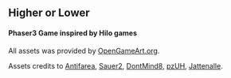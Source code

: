 ## Higher or Lower

#### Phaser3 Game inspired by Hilo games

All assets was provided by [OpenGameArt.org](https://opengameart.org/ 'OpenGameArt').

Assets credits to [Antifarea](https://opengameart.org/content/10-basic-message-boxes), [Sauer2](https://opengameart.org/content/starfield-background),
[DontMind8](https://opengameart.org/content/summer-adventure-background-music), [pzUH](https://opengameart.org/content/free-game-gui), [Jattenalle](http://www.godsandidols.com/).